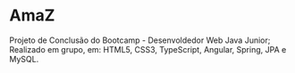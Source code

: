 # AmaZ
Projeto de Conclusão do Bootcamp - Desenvoldedor Web Java Junior; Realizado em grupo, em: HTML5, CSS3, TypeScript, Angular, Spring, JPA e MySQL.

